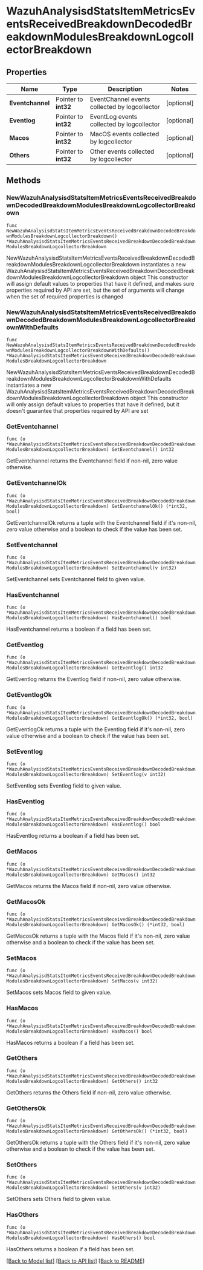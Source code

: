 # WazuhAnalysisdStatsItemMetricsEventsReceivedBreakdownDecodedBreakdownModulesBreakdownLogcollectorBreakdown

## Properties

Name | Type | Description | Notes
------------ | ------------- | ------------- | -------------
**Eventchannel** | Pointer to **int32** | EventChannel events collected by logcollector | [optional] 
**Eventlog** | Pointer to **int32** | EventLog events collected by logcollector | [optional] 
**Macos** | Pointer to **int32** | MacOS events collected by logcollector | [optional] 
**Others** | Pointer to **int32** | Other events collected by logcollector | [optional] 

## Methods

### NewWazuhAnalysisdStatsItemMetricsEventsReceivedBreakdownDecodedBreakdownModulesBreakdownLogcollectorBreakdown

`func NewWazuhAnalysisdStatsItemMetricsEventsReceivedBreakdownDecodedBreakdownModulesBreakdownLogcollectorBreakdown() *WazuhAnalysisdStatsItemMetricsEventsReceivedBreakdownDecodedBreakdownModulesBreakdownLogcollectorBreakdown`

NewWazuhAnalysisdStatsItemMetricsEventsReceivedBreakdownDecodedBreakdownModulesBreakdownLogcollectorBreakdown instantiates a new WazuhAnalysisdStatsItemMetricsEventsReceivedBreakdownDecodedBreakdownModulesBreakdownLogcollectorBreakdown object
This constructor will assign default values to properties that have it defined,
and makes sure properties required by API are set, but the set of arguments
will change when the set of required properties is changed

### NewWazuhAnalysisdStatsItemMetricsEventsReceivedBreakdownDecodedBreakdownModulesBreakdownLogcollectorBreakdownWithDefaults

`func NewWazuhAnalysisdStatsItemMetricsEventsReceivedBreakdownDecodedBreakdownModulesBreakdownLogcollectorBreakdownWithDefaults() *WazuhAnalysisdStatsItemMetricsEventsReceivedBreakdownDecodedBreakdownModulesBreakdownLogcollectorBreakdown`

NewWazuhAnalysisdStatsItemMetricsEventsReceivedBreakdownDecodedBreakdownModulesBreakdownLogcollectorBreakdownWithDefaults instantiates a new WazuhAnalysisdStatsItemMetricsEventsReceivedBreakdownDecodedBreakdownModulesBreakdownLogcollectorBreakdown object
This constructor will only assign default values to properties that have it defined,
but it doesn't guarantee that properties required by API are set

### GetEventchannel

`func (o *WazuhAnalysisdStatsItemMetricsEventsReceivedBreakdownDecodedBreakdownModulesBreakdownLogcollectorBreakdown) GetEventchannel() int32`

GetEventchannel returns the Eventchannel field if non-nil, zero value otherwise.

### GetEventchannelOk

`func (o *WazuhAnalysisdStatsItemMetricsEventsReceivedBreakdownDecodedBreakdownModulesBreakdownLogcollectorBreakdown) GetEventchannelOk() (*int32, bool)`

GetEventchannelOk returns a tuple with the Eventchannel field if it's non-nil, zero value otherwise
and a boolean to check if the value has been set.

### SetEventchannel

`func (o *WazuhAnalysisdStatsItemMetricsEventsReceivedBreakdownDecodedBreakdownModulesBreakdownLogcollectorBreakdown) SetEventchannel(v int32)`

SetEventchannel sets Eventchannel field to given value.

### HasEventchannel

`func (o *WazuhAnalysisdStatsItemMetricsEventsReceivedBreakdownDecodedBreakdownModulesBreakdownLogcollectorBreakdown) HasEventchannel() bool`

HasEventchannel returns a boolean if a field has been set.

### GetEventlog

`func (o *WazuhAnalysisdStatsItemMetricsEventsReceivedBreakdownDecodedBreakdownModulesBreakdownLogcollectorBreakdown) GetEventlog() int32`

GetEventlog returns the Eventlog field if non-nil, zero value otherwise.

### GetEventlogOk

`func (o *WazuhAnalysisdStatsItemMetricsEventsReceivedBreakdownDecodedBreakdownModulesBreakdownLogcollectorBreakdown) GetEventlogOk() (*int32, bool)`

GetEventlogOk returns a tuple with the Eventlog field if it's non-nil, zero value otherwise
and a boolean to check if the value has been set.

### SetEventlog

`func (o *WazuhAnalysisdStatsItemMetricsEventsReceivedBreakdownDecodedBreakdownModulesBreakdownLogcollectorBreakdown) SetEventlog(v int32)`

SetEventlog sets Eventlog field to given value.

### HasEventlog

`func (o *WazuhAnalysisdStatsItemMetricsEventsReceivedBreakdownDecodedBreakdownModulesBreakdownLogcollectorBreakdown) HasEventlog() bool`

HasEventlog returns a boolean if a field has been set.

### GetMacos

`func (o *WazuhAnalysisdStatsItemMetricsEventsReceivedBreakdownDecodedBreakdownModulesBreakdownLogcollectorBreakdown) GetMacos() int32`

GetMacos returns the Macos field if non-nil, zero value otherwise.

### GetMacosOk

`func (o *WazuhAnalysisdStatsItemMetricsEventsReceivedBreakdownDecodedBreakdownModulesBreakdownLogcollectorBreakdown) GetMacosOk() (*int32, bool)`

GetMacosOk returns a tuple with the Macos field if it's non-nil, zero value otherwise
and a boolean to check if the value has been set.

### SetMacos

`func (o *WazuhAnalysisdStatsItemMetricsEventsReceivedBreakdownDecodedBreakdownModulesBreakdownLogcollectorBreakdown) SetMacos(v int32)`

SetMacos sets Macos field to given value.

### HasMacos

`func (o *WazuhAnalysisdStatsItemMetricsEventsReceivedBreakdownDecodedBreakdownModulesBreakdownLogcollectorBreakdown) HasMacos() bool`

HasMacos returns a boolean if a field has been set.

### GetOthers

`func (o *WazuhAnalysisdStatsItemMetricsEventsReceivedBreakdownDecodedBreakdownModulesBreakdownLogcollectorBreakdown) GetOthers() int32`

GetOthers returns the Others field if non-nil, zero value otherwise.

### GetOthersOk

`func (o *WazuhAnalysisdStatsItemMetricsEventsReceivedBreakdownDecodedBreakdownModulesBreakdownLogcollectorBreakdown) GetOthersOk() (*int32, bool)`

GetOthersOk returns a tuple with the Others field if it's non-nil, zero value otherwise
and a boolean to check if the value has been set.

### SetOthers

`func (o *WazuhAnalysisdStatsItemMetricsEventsReceivedBreakdownDecodedBreakdownModulesBreakdownLogcollectorBreakdown) SetOthers(v int32)`

SetOthers sets Others field to given value.

### HasOthers

`func (o *WazuhAnalysisdStatsItemMetricsEventsReceivedBreakdownDecodedBreakdownModulesBreakdownLogcollectorBreakdown) HasOthers() bool`

HasOthers returns a boolean if a field has been set.


[[Back to Model list]](../README.md#documentation-for-models) [[Back to API list]](../README.md#documentation-for-api-endpoints) [[Back to README]](../README.md)


